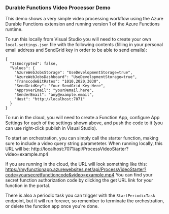 ﻿### Durable Functions Video Processor Demo

This demo shows a very simple video processing workflow using the Azure Durable Functions extension and running version 1 of the Azure Functions runtime.

To run this locally from Visual Studio you will need to create your own `local.settings.json` file with the following contents (filling in your personal email address and SendGrid key in order to be able to send emails):

```
{
  "IsEncrypted": false,
  "Values": {
    "AzureWebJobsStorage": "UseDevelopmentStorage=true",
    "AzureWebJobsDashboard": "UseDevelopmentStorage=true",
    "TranscodeBitRates": "1010,2020,3030",
    "SendGridKey": "Your-SendGrid-Key-Here",
    "ApproverEmail": "your@email.here",
    "SenderEmail": "any@example.email",
    "Host": "http://localhost:7071"
  }
}
```

To run in the cloud, you will need to create a Function App, configure App Settings for each of the settings shown above, and push the code to it (you can use right-click publish in Visual Studio).

To start an orchestration, you can simply call the starter function, making sure to include a video query string parameteter. When running locally, this URL will be: http://localhost:7071/api/ProcessVideoStarter?video=example.mp4

If you are running in the cloud, the URL will look something like this: https://myfunctionapp.azurewebsites.net/api/ProcessVideoStarter?code=yoursecretfunctioncode&video=example.mp4 You can find your secret function authorization code by clicking the get URL link for your function in the portal.

There is also a periodic task you can trigger with the `StartPeriodicTask` endpoint, but it will run forever, so remember to terminate the orchestration, or delete the function app once you're done.

